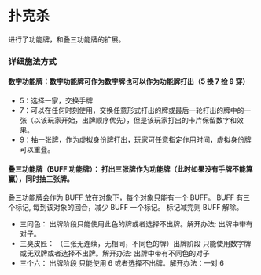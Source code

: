 # 扑克杀

进行了功能牌，和叠三功能牌的扩展。

### 详细施法方式

#### 数字功能牌：数字功能牌可作为数字牌也可以作为功能牌打出（5 换 7 捡 9 穿）

- 5：选择一家，交换手牌
- 7：可以在任何时刻使用，交换任意形式打出的牌或最后一轮打出的牌中的一张（以该玩家开始，出牌顺序优先），但是该玩家打出的卡片保留数字和效果。
- 9：抽一张牌，作为虚拟身份牌打出，玩家可任意指定作用时间，虚拟身份牌可以重叠。

#### 叠三功能牌（BUFF 功能牌）： 打出三张牌作为功能牌（此时如果没有手牌不能算赢），同时抽三张牌。

叠三功能牌会作为 BUFF 放在对象下，每个对象只能有一个 BUFF。
BUFF 有三个标记, 每到该对象的回合，减少 BUFF 一个标记。
标记减完则 BUFF 解除。

- 三同色： 出牌阶段只能使用此色的牌或者选择不出牌。解开办法: 出牌中带有对子。
- 三臭皮匠： （三张无连续，无相同，不同色的牌）出牌阶段 只能使用数字牌或无双牌或者选择不出牌。解开办法: 出牌中带有不同色的对子
- 三个六： 出牌阶段 只能使用 6 或者选择不出牌。解开办法：一对 6

